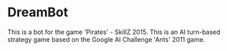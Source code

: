 # DreamBot
This is a bot for the game 'Pirates' - SkillZ 2015. This is an AI turn-based strategy game based on the Google AI Challenge 'Ants' 2011 game.
